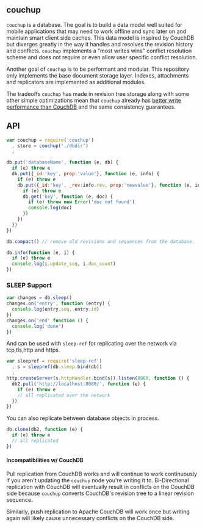 ## couchup

`couchup` is a database. The goal is to build a data model well suited for mobile applications that may need to work offline and sync later on and maintain smart client side caches. This data model is inspired by CouchDB but diverges greatly in the way it handles and resolves the revision history and conflicts. `couchup` implements a "most writes wins" conflict resolution scheme and does not require or even allow user specific conflict resolution.

Another goal of `couchup` is to be performant and modular. This repository only implements the base document storage layer. Indexes, attachments and replicators are implemented as additional modules.

The tradeoffs `couchup` has made in revision tree storage along with some other simple optimizations mean that `couchup` already has [better write performance than CouchDB](https://gist.github.com/mikeal/5847297) and the same consistency guarantees.

## API

```javascript
var couchup = require('couchup')
  , store = couchup('./dbdir')
  ;

db.put('databaseName', function (e, db) {
  if (e) throw e
  db.put({_id:'key', prop:'value'}, function (e, info) {
    if (e) throw e
    db.put({_id:'key', _rev:info.rev, prop:'newvalue'}, function (e, info) {
      if (e) throw e
      db.get('key', function (e, doc) {
        if (e) throw new Error('doc not found')
        console.log(doc)
      })
    })
  })
})
```

```javascript
db.compact() // remove old revisions and sequences from the database.
```

```javascript
db.info(function (e, i) {
  if (e) throw e
  console.log(i.update_seq, i.doc_count)
})
```

### SLEEP Support

```javascript
var changes = db.sleep()
changes.on('entry', function (entry) {
  console.log(entry.seq, entry.id)
})
changes.on('end' function () {
  console.log('done')
})
```

And can be used with `sleep-ref` for replicating over the network via tcp,tls,http and https.

```javascript
var sleepref = require('sleep-ref')
  , s = sleepref(db.sleep.bind(db))
  ;
http.createServer(s.httpHandler.bind(s)).listen(8080, function () {
  db2.pull('http://localhost:8080/', function (e) {
    if (e) throw e
    // all replicated over the network
  })
})
```

You can also replicate between database objects in process.

```javascript
db.clone(db2, function (e) {
  if (e) throw e
  // all replicated
})
```

#### Incompatibilities w/ CouchDB

Pull replication from CouchDB works and will continue to work continuously if you aren't updating the `couchup` node you're writing it to. Bi-Directional replication with CouchDB will eventually result in conflicts on the CouchDB side because `couchup` converts CouchDB's revision tree to a linear revision sequence.

Similarly, push replication to Apache CouchDB will work once but writing again will likely cause unnecessary conflicts on the CouchDB side.


